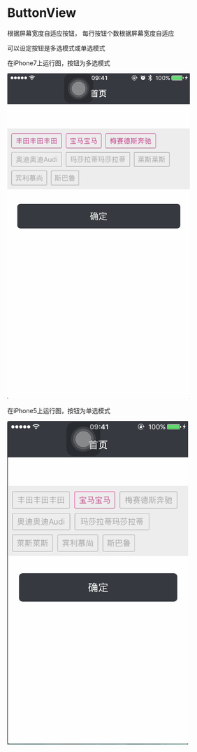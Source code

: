 # ButtonView
根据屏幕宽度自适应按钮，
每行按钮个数根据屏幕宽度自适应

可以设定按钮是多选模式或单选模式


在iPhone7上运行图，按钮为多选模式

![image](https://github.com/zhanggm79/ButtonView/blob/master/%20%E5%A4%9A%E9%80%89%E6%8C%89%E9%92%AE.gif)

在iPhone5上运行图，按钮为单选模式

![image](https://github.com/zhanggm79/ButtonView/blob/master/%E5%8D%95%E9%80%89%E6%8C%89%E9%92%AE.gif)

